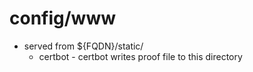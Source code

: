 # config/www

- served from ${FQDN}/static/
    - certbot - certbot writes proof file to this directory 

